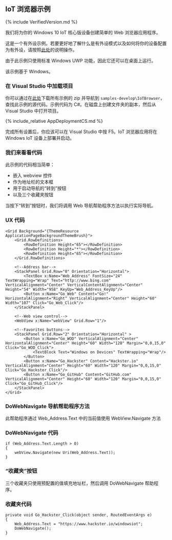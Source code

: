## IoT 浏览器示例

{% include VerifiedVersion.md %}

我们将为你的 Windows 10 IoT 核心版设备创建简单的 Web 浏览器应用程序。

这是一个有外设示例。若要更好地了解什么是有外设模式以及如何将你的设备配置为有外设，请按照[此处]({{site.baseurl}}/{{page.lang}}/win10/HeadlessMode.htm)的说明操作。

由于此示例只使用标准 Windows UWP 功能，因此它还可以在桌面上运行。

该示例基于 Windows。

### 在 Visual Studio 中加载项目

你可以通过在[此处](https://github.com/ms-iot/samples/archive/develop.zip)下载所有示例的 zip 并导航到 `samples-develop\IoTBrowser`，查找此示例的源代码。示例代码为 C\#。在磁盘上创建文件夹的副本，然后从 Visual Studio 中打开项目。

{% include_relative AppDeploymentCS.md %}

完成所有设置后，你应该可以在 Visual Studio 中按 F5。IoT 浏览器应用将在 Windows IoT 设备上部署并启动。

### 我们来看看代码
此示例的代码相当简单：

<ul>
<li>嵌入 webview 控件</li>
<li>作为地址栏的文本框</li>
<li>用于启动导航的“转到”按钮</li>
<li>以及三个收藏夹按钮</li>
</ul>

当按下“转到”按钮时，我们将调用 Web 导航帮助程序方法以执行实际导航。

### UX 代码
    <Grid Background="{ThemeResource ApplicationPageBackgroundThemeBrush}">
        <Grid.RowDefinitions>
            <RowDefinition Height="65"></RowDefinition>
            <RowDefinition Height="*"></RowDefinition>
            <RowDefinition Height="65"></RowDefinition>
        </Grid.RowDefinitions>

        <!--Address bar-->
        <StackPanel Grid.Row="0" Orientation="Horizontal">
            <TextBox x:Name="Web_Address" FontSize="24" TextWrapping="Wrap" Text="http://www.bing.com" VerticalAlignment="Center" VerticalContentAlignment="Center" Height="54" Width="958" KeyUp="Web_Address_KeyUp"/>
            <Button x:Name="Go_Web" Content="Go!" HorizontalAlignment="Right" VerticalAlignment="Center" Height="60" Width="107" Click="Go_Web_Click"/>
        </StackPanel>

        <!--Web view control-->
        <WebView x:Name="webView" Grid.Row="1"/>

        <!--Favorites buttons-->
        <StackPanel Grid.Row="2" Orientation="Horizontal" >
            <Button x:Name="Go_WOD" VerticalAlignment="Center" HorizontalAlignment="Center" Height="60" Width="120" Margin="0,0,15,0" Click="Go_WOD_Click">
                <TextBlock Text="Windows on Devices" TextWrapping="Wrap"/>
            </Button>
            <Button x:Name="Go_Hackster" Content="Hackster.io" VerticalAlignment="Center" Height="60" Width="120" Margin="0,0,15,0" Click="Go_Hackster_Click"/>
            <Button x:Name="Go_GitHub" Content="GitHub.com" VerticalAlignment="Center" Height="60" Width="120" Margin="0,0,15,0" Click="Go_GitHub_Click"/>
        </StackPanel>
    </Grid>

### DoWebNavigate 导航帮助程序方法
此帮助程序通过 Web\_Address.Text 中的当前值使用 WebView.Navigate 方法

### DoWebNavigate 代码
    if (Web_Address.Text.Length > 0)
    {
        webView.Navigate(new Uri(Web_Address.Text));
    }

### “收藏夹”按钮
三个收藏夹只使用预配置的值填充地址栏，然后调用 DoWebNavigate 帮助程序。

### 收藏夹代码
    private void Go_Hackster_Click(object sender, RoutedEventArgs e)
    {
        Web_Address.Text = "https://www.hackster.io/windowsiot";
        DoWebNavigate();
    }
